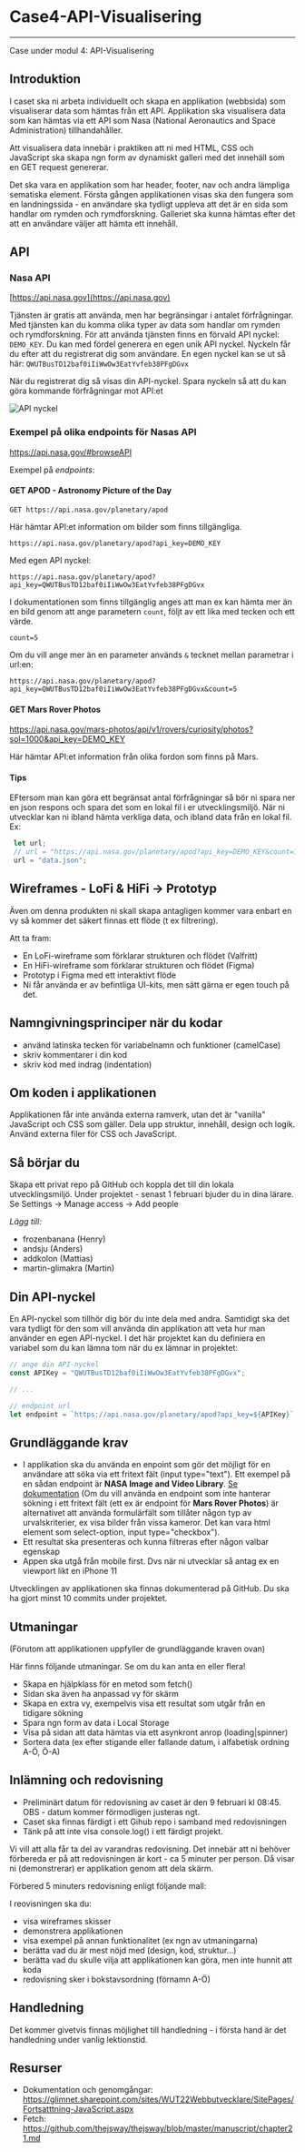 # Case4-API-Visualisering

***

Case under modul 4: API-Visualisering

## Introduktion
I caset ska ni arbeta individuellt och skapa en applikation (webbsida) som visualiserar data som hämtas från ett API. Applikation ska visualisera data som kan hämtas via ett API som Nasa (National Aeronautics and Space Administration) tillhandahåller.

Att visualisera data innebär i praktiken att ni med HTML, CSS och JavaScript ska skapa ngn form av dynamiskt galleri med det innehäll som en GET request genererar.

Det ska vara en applikation som har header, footer, nav och andra lämpliga sematiska element. Första gången applikationen visas ska den fungera som en landningssida - en användare ska tydligt uppleva att det är en sida som handlar om rymden och rymdforskning. Galleriet ska kunna hämtas efter det att en användare väljer att hämta ett innehåll. 

## API

### Nasa API
[https://api.nasa.gov](https://api.nasa.gov)

Tjänsten är gratis att använda, men har begränsingar i antalet förfrågningar. Med tjänsten kan du komma olika typer av data som handlar om rymden och rymdforskning. För att använda tjänsten finns en förvald API nyckel: `DEMO_KEY`. Du kan med fördel generera en egen unik API nyckel. Nyckeln får du efter att du registrerat dig som användare. En egen nyckel kan se ut så här: `QWUTBusTD12baf0iIiWwOw3EatYvfeb38PFgDGvx`

När du registrerat dig så visas din API-nyckel. Spara nyckeln så att du kan göra kommande förfrågningar mot API:et 

![API nyckel](/images/nasa-api-2.png)

### Exempel på olika endpoints för Nasas API 

https://api.nasa.gov/#browseAPI

Exempel på *endpoints*:

#### GET  APOD - Astronomy Picture of the Day
`GET https://api.nasa.gov/planetary/apod`

Här hämtar API:et information om bilder som finns tillgängliga. 

`https://api.nasa.gov/planetary/apod?api_key=DEMO_KEY`

Med egen API nyckel:

`https://api.nasa.gov/planetary/apod?api_key=QWUTBusTD12baf0iIiWwOw3EatYvfeb38PFgDGvx`

I dokumentationen som finns tillgänglig anges att man ex kan hämta mer än en bild genom att ange parametern `count`, följt av ett lika med tecken och ett värde. 

`count=5`

Om du vill ange mer än en parameter används `&` tecknet mellan parametrar i url:en:

`https://api.nasa.gov/planetary/apod?api_key=QWUTBusTD12baf0iIiWwOw3EatYvfeb38PFgDGvx&count=5`


#### GET Mars Rover Photos
https://api.nasa.gov/mars-photos/api/v1/rovers/curiosity/photos?sol=1000&api_key=DEMO_KEY

Här hämtar API:et information från olika fordon som finns på Mars.  


#### Tips
EFtersom man kan göra ett begränsat antal förfrågningar så bör ni spara ner en json respons och spara det som en lokal fil i er utvecklingsmiljö. När ni utvecklar kan ni ibland hämta verkliga data, och ibland data från en lokal fil. Ex:

```javascript
 let url; 
 // url = "https://api.nasa.gov/planetary/apod?api_key=DEMO_KEY&count=10;
 url = "data.json";
```


## Wireframes - LoFi & HiFi -> Prototyp
Även om denna produkten ni skall skapa antagligen kommer vara enbart en vy så kommer det säkert finnas ett flöde (t ex filtrering).

Att ta fram:
- En LoFi-wireframe som förklarar strukturen och flödet (Valfritt)
- En HiFi-wireframe som förklarar strukturen och flödet (Figma)
- Prototyp i Figma med ett interaktivt flöde
- Ni får använda er av befintliga UI-kits, men sätt gärna er egen touch på det.

## Namngivningsprinciper när du kodar
- använd latinska tecken för variabelnamn och funktioner (camelCase) 
- skriv kommentarer i din kod
- skriv kod med indrag (indentation)

## Om koden i applikationen 
Applikationen får inte använda externa ramverk, utan det är "vanilla" JavaScript och CSS som gäller.
Dela upp struktur, innehåll, design och logik. Använd externa filer för CSS och JavaScript.


## Så börjar du
Skapa ett privat repo på GitHub och koppla det till din lokala utvecklingsmiljö. 
Under projektet - senast 1 februari bjuder du in dina lärare. Se Settings -> Manage access -> Add people

*Lägg till:*

- frozenbanana (Henry)
- andsju (Anders)
- addkolon (Mattias)
- martin-glimakra (Martin)

## Din API-nyckel
En API-nyckel som tillhör dig bör du inte dela med andra. Samtidigt ska det vara tydligt för den som vill använda din applikation att veta hur man använder en egen API-nyckel. I det här projektet kan du definiera en variabel som du kan lämna tom när du ex lämnar in projektet: 

```js
// ange din API-nyckel
const APIKey = "QWUTBusTD12baf0iIiWwOw3EatYvfeb38PFgDGvx";

// ...

// endpoint url
let endpoint = `https://api.nasa.gov/planetary/apod?api_key=${APIKey}`
```

## Grundläggande krav

- I applikation ska du använda en enpoint som gör det möjligt för en användare att söka via ett fritext fält (input type="text"). Ett exempel på en sådan endpoint är **NASA Image and Video Library**. [Se dokumentation](https://images.nasa.gov/docs/images.nasa.gov_api_docs.pdf) (Om du vill använda en endpoint som inte hanterar sökning i ett fritext fält (ett ex är endpoint för **Mars Rover Photos**) är alternativet att använda formulärfält som tillåter någon typ av urvalskriterier, ex visa bilder från vissa kameror. Det kan vara html element som select-option, input type="checkbox").
- Ett resultat ska presenteras och kunna filtreras efter någon valbar egenskap
- Appen ska utgå från mobile first. Dvs när ni utvecklar så antag ex en viewport likt en iPhone 11


Utvecklingen av applikationen ska finnas dokumenterad på GitHub. Du ska ha gjort minst 10 commits under projektet.


## Utmaningar
(Förutom att applikationen uppfyller de grundläggande kraven ovan)

Här finns följande utmaningar. Se om du kan anta en eller flera!

- Skapa en hjälpklass för en metod som fetch()
- Sidan ska även ha anpassad vy för skärm
- Skapa en extra vy, exempelvis visa ett resultat som utgår från en tidigare sökning   
- Spara ngn form av data i Local Storage
- Visa på sidan att data hämtas via ett asynkront anrop (loading|spinner)
- Sortera data (ex efter stigande eller fallande datum, i alfabetisk ordning A-Ö, Ö-A)


## Inlämning och redovisning 
- Preliminärt datum för redovisning av caset är den 9 februari kl 08:45. OBS - datum kommer förmodligen justeras ngt.
- Caset ska finnas färdigt i ett Gihub repo i samband med redovisningen
- Tänk på att inte visa console.log() i ett färdigt projekt. 

Vi vill att alla får ta del av varandras redovisning. Det innebär att ni behöver förbereda er på att redovisningen är kort - ca 5 minuter per person. Då visar ni (demonstrerar) er applikation genom att dela skärm. 

Förbered 5 minuters redovisning enligt följande mall:

I reovisningen ska du:
- visa wireframes skisser
- demonstrera applikationen
- visa exempel på annan funktionalitet (ex ngn av utmaningarna)
- berätta vad du är mest nöjd med (design, kod, struktur...)
- berätta vad du skulle vilja att applikationen kan göra, men inte hunnit att koda
- redovisning sker i bokstavsordning (förnamn A-Ö)

## Handledning
Det kommer givetvis finnas möjlighet till handledning - i första hand är det handledning under vanlig lektionstid.

## Resurser
- Dokumentation och genomgångar: https://glimnet.sharepoint.com/sites/WUT22Webbutvecklare/SitePages/Fortsatttning-JavaScript.aspx
- Fetch: https://github.com/thejsway/thejsway/blob/master/manuscript/chapter21.md
